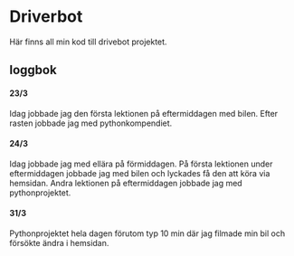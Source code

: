 # Driverbot
Här finns all min kod till drivebot projektet. 

## loggbok
#### 23/3
Idag jobbade jag den första lektionen på eftermiddagen med bilen. Efter rasten jobbade jag med pythonkompendiet. 

#### 24/3
Idag jobbade jag med ellära på förmiddagen. På första lektionen under eftermiddagen jobbade jag med bilen och lyckades få den att köra via hemsidan. Andra lektionen på eftermiddagen jobbade jag med pythonprojektet.

#### 31/3
Pythonprojektet hela dagen förutom typ 10 min där jag filmade min bil och försökte ändra i hemsidan. 
